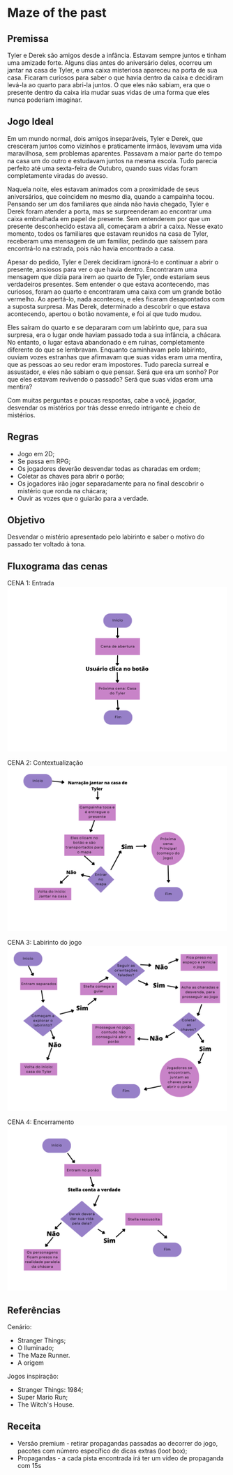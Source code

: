 # **Maze of the past** 

## Premissa

Tyler e Derek são amigos desde a infância. Estavam sempre juntos e tinham uma amizade forte. Alguns dias antes do aniversário deles, ocorreu um jantar na casa de Tyler, e uma caixa misteriosa apareceu na porta de sua casa. Ficaram curiosos para saber o que havia dentro da caixa e decidiram levá-la ao quarto para abri-la juntos. O que eles não sabiam, era que o presente dentro da caixa iria mudar suas vidas de uma forma que eles nunca poderiam imaginar.


## Jogo Ideal

Em um mundo normal, dois amigos inseparáveis, Tyler e Derek, que cresceram juntos como vizinhos e praticamente irmãos, levavam uma vida maravilhosa, sem problemas aparentes. Passavam a maior parte do tempo na casa um do outro e estudavam juntos na mesma escola. Tudo parecia perfeito até uma sexta-feira de Outubro, quando suas vidas foram completamente viradas do avesso.

Naquela noite, eles estavam animados com a proximidade de seus aniversários, que coincidem no mesmo dia, quando a campainha tocou. Pensando ser um dos familiares que ainda não havia chegado, Tyler e Derek foram atender a porta, mas se surpreenderam ao encontrar uma caixa embrulhada em papel de presente. Sem entenderem por que um presente desconhecido estava ali, começaram a abrir a caixa. Nesse exato momento, todos os familiares que estavam reunidos na casa de Tyler, receberam uma mensagem de um familiar, pedindo que saíssem para encontrá-lo na estrada, pois não havia encontrado a casa.

Apesar do pedido, Tyler e Derek decidiram ignorá-lo e continuar a abrir o presente, ansiosos para ver o que havia dentro. Encontraram uma mensagem que dizia para irem ao quarto de Tyler, onde estariam seus verdadeiros presentes. Sem entender o que estava acontecendo, mas curiosos, foram ao quarto e encontraram uma caixa com um grande botão vermelho. Ao apertá-lo, nada aconteceu, e eles ficaram desapontados com a suposta surpresa. Mas Derek, determinado a descobrir o que estava acontecendo, apertou o botão novamente, e foi aí que tudo mudou.

Eles saíram do quarto e se depararam com um labirinto que, para sua surpresa, era o lugar onde haviam passado toda a sua infância, a chácara. No entanto, o lugar estava abandonado e em ruínas, completamente diferente do que se lembravam. Enquanto caminhavam pelo labirinto, ouviam vozes estranhas que afirmavam que suas vidas eram uma mentira, que as pessoas ao seu redor eram impostores. Tudo parecia surreal e assustador, e eles não sabiam o que pensar. Será que era um sonho? Por que eles estavam revivendo o passado? Será que suas vidas eram uma mentira? 

Com muitas perguntas e poucas respostas, cabe a você, jogador, desvendar os mistérios por trás desse enredo intrigante e cheio de mistérios.


## Regras

- Jogo em 2D;
- Se passa em RPG;
- Os jogadores deverão desvendar todas as charadas em ordem;
- Coletar as chaves para abrir o porão;
- Os jogadores irão jogar separadamente para no final descobrir o mistério que ronda na chácara; 
- Ouvir as vozes que o guiarão para a verdade.

## Objetivo

Desvendar o mistério apresentado pelo labirinto e saber o motivo do passado ter voltado à tona.

## Fluxograma das cenas 

CENA 1: Entrada 
![Entrada](cliente/assets/fluxograma/1.png)

CENA 2: Contextualização
![Contextualização](cliente/assets/fluxograma/2.png)

CENA 3: Labirinto do jogo 
![Principal](cliente/assets/fluxograma/3.png)

CENA 4: Encerramento
![Encerramento](cliente/assets/fluxograma/4.png)


## Referências

Cenário:
- Stranger Things; 
- O Iluminado;
- The Maze Runner.
- A origem

Jogos inspiração: 
- Stranger Things: 1984;
- Super Mario Run;
- The Witch's House.

## Receita

- Versão premium - retirar propagandas passadas ao decorrer do jogo, pacotes com número específico de dicas extras (loot box);
- Propagandas - a cada pista encontrada irá ter um vídeo de propaganda com 15s





